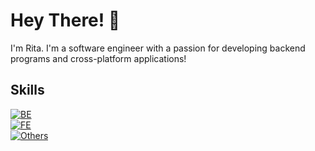 # Hey There! 👋

I'm Rita. I'm a software engineer with a passion for developing backend programs and cross-platform applications!


## Skills

[![BE](https://skillicons.dev/icons?i=go,py,mysql,sqlite,firebase,gcp,aws,graphql)](https://skillicons.dev)<br/>
[![FE](https://skillicons.dev/icons?i=flutter,dart,angular,ts,js,html,css,tailwind)](https://skillicons.dev)<br/>
[![Others](https://skillicons.dev/icons?i=git,docker,postman,linux,powershell,md,vscode,figma)](https://skillicons.dev)<br/>
